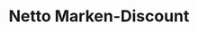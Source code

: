 ---
title: "Netto Marken-Discount"
url: /riesa/netto-marken-discount-segouer-strasse/
shop: Supermarkt
---